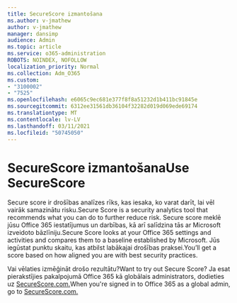 ```yaml
---
title: SecureScore izmantošana
ms.author: v-jmathew
author: v-jmathew
manager: dansimp
audience: Admin
ms.topic: article
ms.service: o365-administration
ROBOTS: NOINDEX, NOFOLLOW
localization_priority: Normal
ms.collection: Adm_O365
ms.custom:
- "3100002"
- "7525"
ms.openlocfilehash: e6065c9ec681e377f8f8a51232d1b411bc91845e
ms.sourcegitcommit: 6312ee31561db36104f32282d019d069ede69174
ms.translationtype: MT
ms.contentlocale: lv-LV
ms.lasthandoff: 03/11/2021
ms.locfileid: "50745050"
---
```

# <a name="use-securescore"></a><span data-ttu-id="07091-102">SecureScore izmantošana</span><span class="sxs-lookup"><span data-stu-id="07091-102">Use SecureScore</span></span>

<span data-ttu-id="07091-103">Secure score ir drošības analīzes rīks, kas iesaka, ko varat darīt, lai vēl vairāk samazinātu risku.</span><span class="sxs-lookup"><span data-stu-id="07091-103">Secure Score is a security analytics tool that recommends what you can do to further reduce risk.</span></span> <span data-ttu-id="07091-104">Secure score meklē jūsu Office 365 iestatījumus un darbības, kā arī salīdzina tās ar Microsoft izveidoto bāzlīniju.</span><span class="sxs-lookup"><span data-stu-id="07091-104">Secure Score looks at your Office 365 settings and activities and compares them to a baseline established by Microsoft.</span></span> <span data-ttu-id="07091-105">Jūs iegūstat punktu skaitu, kas atbilst labākajai drošības praksei.</span><span class="sxs-lookup"><span data-stu-id="07091-105">You’ll get a score based on how aligned you are with best security practices.</span></span>

<span data-ttu-id="07091-106">Vai vēlaties izmēģināt drošo rezultātu?</span><span class="sxs-lookup"><span data-stu-id="07091-106">Want to try out Secure Score?</span></span> <span data-ttu-id="07091-107">Ja esat pierakstījies pakalpojumā Office 365 kā globālais administrators, dodieties uz [SecureScore.com.](https://securescore.office.com/)</span><span class="sxs-lookup"><span data-stu-id="07091-107">When you're signed in to Office 365 as a global admin, go to [SecureScore.com.](https://securescore.office.com/)</span></span>
